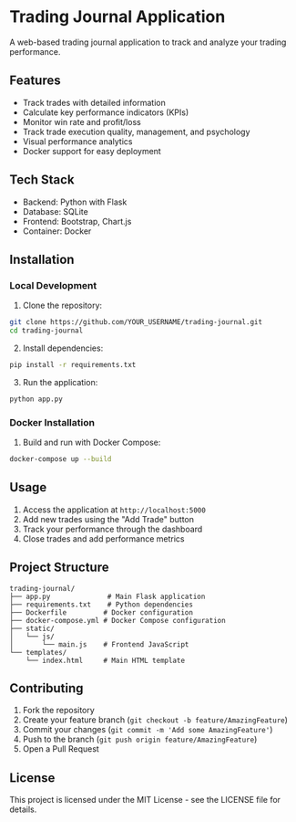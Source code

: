 # Trading Journal Application

A web-based trading journal application to track and analyze your trading performance.

## Features

- Track trades with detailed information
- Calculate key performance indicators (KPIs)
- Monitor win rate and profit/loss
- Track trade execution quality, management, and psychology
- Visual performance analytics
- Docker support for easy deployment

## Tech Stack

- Backend: Python with Flask
- Database: SQLite
- Frontend: Bootstrap, Chart.js
- Container: Docker

## Installation

### Local Development

1. Clone the repository:
```bash
git clone https://github.com/YOUR_USERNAME/trading-journal.git
cd trading-journal
```

2. Install dependencies:
```bash
pip install -r requirements.txt
```

3. Run the application:
```bash
python app.py
```

### Docker Installation

1. Build and run with Docker Compose:
```bash
docker-compose up --build
```

## Usage

1. Access the application at `http://localhost:5000`
2. Add new trades using the "Add Trade" button
3. Track your performance through the dashboard
4. Close trades and add performance metrics

## Project Structure

```
trading-journal/
├── app.py              # Main Flask application
├── requirements.txt    # Python dependencies
├── Dockerfile         # Docker configuration
├── docker-compose.yml # Docker Compose configuration
├── static/
│   └── js/
│       └── main.js    # Frontend JavaScript
└── templates/
    └── index.html     # Main HTML template
```

## Contributing

1. Fork the repository
2. Create your feature branch (`git checkout -b feature/AmazingFeature`)
3. Commit your changes (`git commit -m 'Add some AmazingFeature'`)
4. Push to the branch (`git push origin feature/AmazingFeature`)
5. Open a Pull Request

## License

This project is licensed under the MIT License - see the LICENSE file for details.
